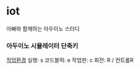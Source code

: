 # iot
아빠와 함께하는 아두이노 스터디

### 아두이노 시뮬레이터 단축키
[작업환경](https://www.tinkercad.com)
실행: s
코드블럭: e
작업판: c
회전: R / 컨트롤R
